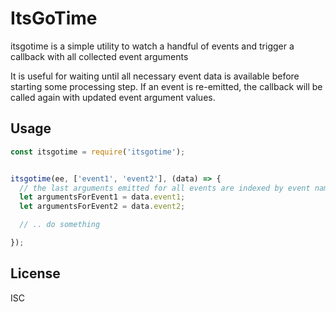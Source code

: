 # ItsGoTime

itsgotime is a simple utility to watch a handful of events and trigger a callback with all collected event arguments

It is useful for waiting until all necessary event data is available before starting some processing step. If an event is re-emitted, the callback will be called again with updated event argument values.


## Usage

```js
const itsgotime = require('itsgotime');


itsgotime(ee, ['event1', 'event2'], (data) => {
  // the last arguments emitted for all events are indexed by event name
  let argumentsForEvent1 = data.event1;
  let argumentsForEvent2 = data.event2;

  // .. do something

});


```

## License

ISC